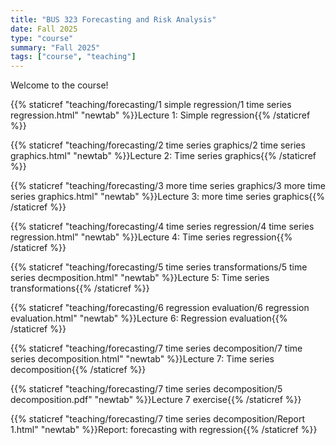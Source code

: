 ```yaml
---
title: "BUS 323 Forecasting and Risk Analysis"
date: Fall 2025
type: "course"
summary: "Fall 2025"
tags: ["course", "teaching"]
---
```


Welcome to the course!

{{% staticref "teaching/forecasting/1 simple regression/1 time series regression.html" "newtab" %}}Lecture 1: Simple regression{{% /staticref %}}

{{% staticref "teaching/forecasting/2 time series graphics/2 time series graphics.html" "newtab" %}}Lecture 2: Time series graphics{{% /staticref %}}

{{% staticref "teaching/forecasting/3 more time series graphics/3 more time series graphics.html" "newtab" %}}Lecture 3: more time series graphics{{% /staticref %}}

{{% staticref "teaching/forecasting/4 time series regression/4 time series regression.html" "newtab" %}}Lecture 4: Time series regression{{% /staticref %}}

{{% staticref "teaching/forecasting/5 time series transformations/5 time series decmposition.html" "newtab" %}}Lecture 5: Time series transformations{{% /staticref %}}

{{% staticref "teaching/forecasting/6 regression evaluation/6 regression evaluation.html" "newtab" %}}Lecture 6: Regression evaluation{{% /staticref %}}

{{% staticref "teaching/forecasting/7 time series decomposition/7 time series decomposition.html" "newtab" %}}Lecture 7: Time series decomposition{{% /staticref %}}

{{% staticref "teaching/forecasting/7 time series decomposition/5 decomposition.pdf" "newtab" %}}Lecture 7 exercise{{% /staticref %}}

{{% staticref "teaching/forecasting/7 time series decomposition/Report 1.html" "newtab" %}}Report: forecasting with regression{{% /staticref %}}
